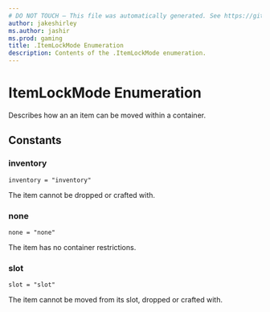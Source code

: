 ```yaml
---
# DO NOT TOUCH — This file was automatically generated. See https://github.com/mojang/minecraftapidocsgenerator to modify descriptions, examples, etc.
author: jakeshirley
ms.author: jashir
ms.prod: gaming
title: .ItemLockMode Enumeration
description: Contents of the .ItemLockMode enumeration.
---
```

# ItemLockMode Enumeration

Describes how an an item can be moved within a container.

## Constants
### **inventory**
`inventory = "inventory"`

The item cannot be dropped or crafted with.
### **none**
`none = "none"`

The item has no container restrictions.
### **slot**
`slot = "slot"`

The item cannot be moved from its slot, dropped or crafted with.
